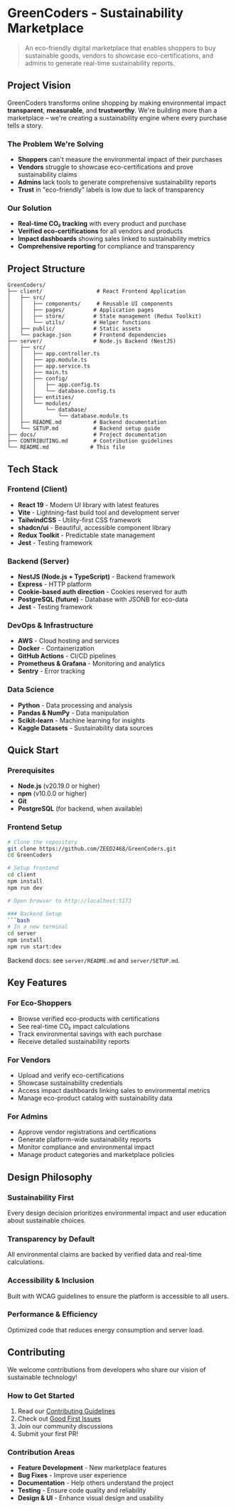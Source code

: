 # GreenCoders - Sustainability Marketplace

> An eco-friendly digital marketplace that enables shoppers to buy sustainable goods, vendors to showcase eco-certifications, and admins to generate real-time sustainability reports.

## Project Vision

GreenCoders transforms online shopping by making environmental impact **transparent**, **measurable**, and **trustworthy**. We're building more than a marketplace – we're creating a sustainability engine where every purchase tells a story.

### The Problem We're Solving

- **Shoppers** can't measure the environmental impact of their purchases
- **Vendors** struggle to showcase eco-certifications and prove sustainability claims
- **Admins** lack tools to generate comprehensive sustainability reports
- **Trust** in "eco-friendly" labels is low due to lack of transparency

### Our Solution

- **Real-time CO₂ tracking** with every product and purchase
- **Verified eco-certifications** for all vendors and products
- **Impact dashboards** showing sales linked to sustainability metrics
- **Comprehensive reporting** for compliance and transparency

## Project Structure

```
GreenCoders/
├── client/                 # React Frontend Application
│   ├── src/
│   │   ├── components/     # Reusable UI components
│   │   ├── pages/         # Application pages
│   │   ├── store/         # State management (Redux Toolkit)
│   │   └── utils/         # Helper functions
│   ├── public/            # Static assets
│   └── package.json       # Frontend dependencies
├── server/                # Node.js Backend (NestJS)
│   ├── src/
│   │   ├── app.controller.ts
│   │   ├── app.module.ts
│   │   ├── app.service.ts
│   │   ├── main.ts
│   │   ├── config/
│   │   │   ├── app.config.ts
│   │   │   └── database.config.ts
│   │   ├── entities/
│   │   └── modules/
│   │       └── database/
│   │           └── database.module.ts
│   ├── README.md          # Backend documentation
│   └── SETUP.md           # Backend setup guide
├── docs/                  # Project documentation
├── CONTRIBUTING.md        # Contribution guidelines
└── README.md             # This file
```

## Tech Stack

### Frontend (Client)
- **React 19** - Modern UI library with latest features
- **Vite** - Lightning-fast build tool and development server
- **TailwindCSS** - Utility-first CSS framework
- **shadcn/ui** - Beautiful, accessible component library
- **Redux Toolkit** - Predictable state management
- **Jest** - Testing framework

### Backend (Server)
- **NestJS (Node.js + TypeScript)** - Backend framework
- **Express** - HTTP platform
- **Cookie-based auth direction** - Cookies reserved for auth
- **PostgreSQL (future)** - Database with JSONB for eco-data
- **Jest** - Testing framework

### DevOps & Infrastructure
- **AWS** - Cloud hosting and services
- **Docker** - Containerization
- **GitHub Actions** - CI/CD pipelines
- **Prometheus & Grafana** - Monitoring and analytics
- **Sentry** - Error tracking

### Data Science
- **Python** - Data processing and analysis
- **Pandas & NumPy** - Data manipulation
- **Scikit-learn** - Machine learning for insights
- **Kaggle Datasets** - Sustainability data sources

## Quick Start

### Prerequisites
- **Node.js** (v20.19.0 or higher)
- **npm** (v10.0.0 or higher)
- **Git**
- **PostgreSQL** (for backend, when available)

### Frontend Setup
```bash
# Clone the repository
git clone https://github.com/ZEED2468/GreenCoders.git
cd GreenCoders

# Setup frontend
cd client
npm install
npm run dev

# Open browser to http://localhost:5173

### Backend Setup
```bash
# In a new terminal
cd server
npm install
npm run start:dev
```

Backend docs: see `server/README.md` and `server/SETUP.md`.


## Key Features

### For Eco-Shoppers
- Browse verified eco-products with certifications
- See real-time CO₂ impact calculations
- Track environmental savings with each purchase
- Receive detailed sustainability reports

### For Vendors
- Upload and verify eco-certifications
- Showcase sustainability credentials
- Access impact dashboards linking sales to environmental metrics
- Manage eco-product catalog with sustainability data

### For Admins
- Approve vendor registrations and certifications
- Generate platform-wide sustainability reports
- Monitor compliance and environmental impact
- Manage product categories and marketplace policies

## Design Philosophy

### Sustainability First
Every design decision prioritizes environmental impact and user education about sustainable choices.

### Transparency by Default
All environmental claims are backed by verified data and real-time calculations.

### Accessibility & Inclusion
Built with WCAG guidelines to ensure the platform is accessible to all users.

### Performance & Efficiency
Optimized code that reduces energy consumption and server load.

## Contributing

We welcome contributions from developers who share our vision of sustainable technology! 

### How to Get Started
1. Read our [Contributing Guidelines](Contributing.md)
2. Check out [Good First Issues](https://github.com/ZEED2468/GreenCoders/labels/good%20first%20issue)
3. Join our community discussions
4. Submit your first PR!

### Contribution Areas
- **Feature Development** - New marketplace features
- **Bug Fixes** - Improve user experience
- **Documentation** - Help others understand the project
- **Testing** - Ensure code quality and reliability
- **Design & UI** - Enhance visual design and usability
